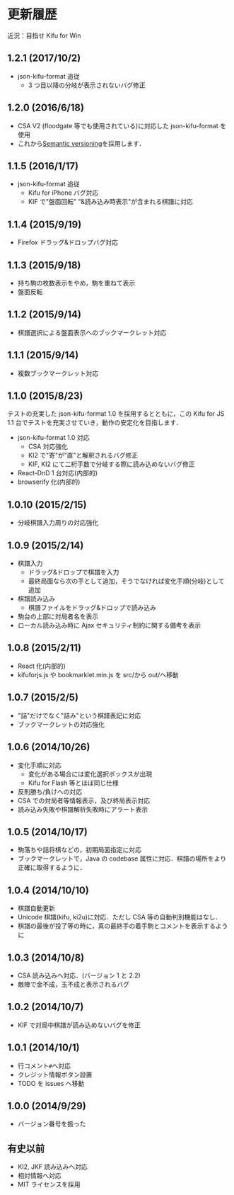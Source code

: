 # 更新履歴

近況：目指せ Kifu for Win

## 1.2.1 (2017/10/2)

-   json-kifu-format 追従
    -   3 つ目以降の分岐が表示されないバグ修正

## 1.2.0 (2016/6/18)

-   CSA V2 (floodgate 等でも使用されている)に対応した json-kifu-format を使用
-   これから[Semantic versioning](http://semver.org/lang/ja/)を採用します．

## 1.1.5 (2016/1/17)

-   json-kifu-format 追従
    -   Kifu for iPhone バグ対応
    -   KIF で"盤面回転" "&読み込み時表示"が含まれる棋譜に対応

## 1.1.4 (2015/9/19)

-   Firefox ドラッグ&ドロップバグ対応

## 1.1.3 (2015/9/18)

-   持ち駒の枚数表示をやめ，駒を重ねて表示
-   盤面反転

## 1.1.2 (2015/9/14)

-   棋譜選択による盤面表示へのブックマークレット対応

## 1.1.1 (2015/9/14)

-   複数ブックマークレット対応

## 1.1.0 (2015/8/23)

テストの充実した json-kifu-format 1.0 を採用するとともに，この Kifu for JS 1.1 台でテストを充実させていき，動作の安定化を目指します．

-   json-kifu-format 1.0 対応
    -   CSA 対応強化
    -   KI2 で"寄"が"直"と解釈されるバグ修正
    -   KIF, KI2 にて二桁手数で分岐する際に読み込めないバグ修正
-   React-DnD 1 台対応(内部的)
-   browserify 化(内部的)

## 1.0.10 (2015/2/15)

-   分岐棋譜入力周りの対応強化

## 1.0.9 (2015/2/14)

-   棋譜入力
    -   ドラッグ&ドロップで棋譜を入力
    -   最終局面なら次の手として追加，そうでなければ変化手順(分岐)として追加
-   棋譜読み込み
    -   棋譜ファイルをドラッグ&ドロップで読み込み
-   駒台の上部に対局者名を表示
-   ローカル読み込み時に Ajax セキュリティ制約に関する備考を表示

## 1.0.8 (2015/2/11)

-   React 化(内部的)
-   kifuforjs.js や bookmarklet.min.js を src/から out/へ移動

## 1.0.7 (2015/2/5)

-   "詰"だけでなく"詰み"という棋譜表記に対応
-   ブックマークレットの対応強化

## 1.0.6 (2014/10/26)

-   変化手順に対応
    -   変化がある場合には変化選択ボックスが出現
    -   Kifu for Flash 等とほぼ同じ仕様
-   反則勝ち/負けへの対応
-   CSA での対局者等情報表示，及び終局表示対応
-   読み込み失敗や棋譜解析失敗時にアラート表示

## 1.0.5 (2014/10/17)

-   駒落ちや詰将棋などの，初期局面指定に対応
-   ブックマークレットで，Java の codebase 属性に対応．棋譜の場所をより正確に取得するように．

## 1.0.4 (2014/10/10)

-   棋譜自動更新
-   Unicode 棋譜(kifu, ki2u)に対応．ただし CSA 等の自動判別機能はなし．
-   棋譜の最後が投了等の時に，真の最終手の着手駒とコメントを表示するように

## 1.0.3 (2014/10/8)

-   CSA 読み込みへ対応．(バージョン 1 と 2.2)
-   敵陣で金不成，玉不成と表示されるバグ

## 1.0.2 (2014/10/7)

-   KIF で対局中棋譜が読み込めないバグを修正

## 1.0.1 (2014/10/1)

-   行コメント`#`へ対応
-   クレジット情報ボタン設置
-   TODO を issues へ移動

## 1.0.0 (2014/9/29)

-   バージョン番号を振った

## 有史以前

-   KI2, JKF 読み込みへ対応
-   相対情報へ対応
-   MIT ライセンスを採用
